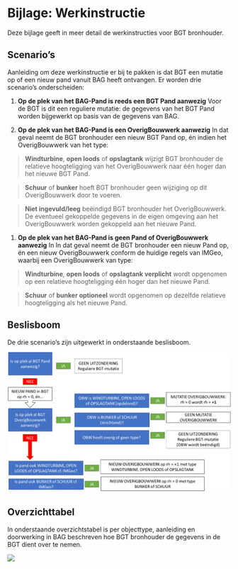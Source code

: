 Bijlage: Werkinstructie
=======================

Deze bijlage geeft in meer detail de werkinstructies voor BGT bronhouder.

Scenario’s
----------

Aanleiding om deze werkinstructie er bij te pakken is dat BGT een mutatie op of
een nieuw pand vanuit BAG heeft ontvangen. Er worden drie scenario’s
onderscheiden:

1.  **Op de plek van het BAG-Pand is reeds een BGT Pand aanwezig** Voor de BGT
    is dit een reguliere mutatie: de gegevens van het BGT Pand worden bijgewerkt
    op basis van de gegevens van BAG.

2.  **Op de plek van het BAG-Pand is een OverigBouwwerk aanwezig** In dat geval
    neemt de BGT bronhouder een nieuw BGT Pand op, én indien het OverigBouwwerk
    van het type:

>   **Windturbine**, **open loods** of **opslagtank** wijzigt BGT bronhouder de
>   relatieve hoogteligging van het OverigBouwwerk naar één hoger dan het nieuwe
>   BGT Pand.

>   **Schuur** of **bunker** hoeft BGT bronhouder geen wijziging op dit
>   OverigBouwwerk door te voeren.

>   **Niet ingevuld/leeg** beëindigd BGT bronhouder het OverigBouwwerk. De
>   eventueel gekoppelde gegevens in de eigen omgeving aan het OverigBouwwerk
>   worden gekoppeld aan het nieuwe Pand.

1.  **Op de plek van het BAG-Pand is geen Pand of OverigBouwwerk aanwezig** In
    In dat geval neemt de BGT bronhouder een nieuw Pand op, én een nieuw
    OverigBouwwerk conform de huidige regels van IMGeo, waarbij een
    OverigBouwwerk van type:

>   **Windturbine**, **open loods** of **opslagtank verplicht** wordt opgenomen
>   op een relatieve hoogteligging één hoger dan het nieuwe Pand.

>   **Schuur** of **bunker optioneel** wordt opgenomen op dezelfde relatieve
>   hoogteligging als het nieuwe Pand.

Beslisboom
----------

De drie scenario’s zijn uitgewerkt in onderstaande beslisboom.

![](media/57019f9ded8e24043c4d9f0ef3113438.png)

Overzichttabel
--------------

In onderstaande overzichtstabel is per objecttype, aanleiding en doorwerking in
BAG beschreven hoe BGT bronhouder de gegevens in de BGT dient over te nemen.

![](media/31c793076c1f59508c59094cd7066220.emf)
